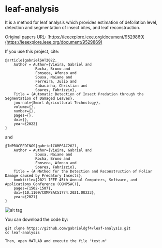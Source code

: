 # leaf-analysis
It is a method for leaf analysis which provides estimation of defoliation level, detection and segmentation of insect bites, and leaf reconstruction.

Original papers URL: 
                     [https://ieeexplore.ieee.org/document/9529869](https://ieeexplore.ieee.org/document/9529869)

If you use this project, cite:

    @article{gabrielSAT2022,
        Author = Author={Vieira, Gabriel and 
                  Rocha, Bruno and
                  Fonseca, Afonso and
                  Sousa, Naiane and
                  Ferreira, Julio and
                  Cabacinha, Christian and
                  Soares, Fabrizzio},
        Title = {Automatic Detection of Insect Predation through the Segmentation of Damaged Leaves},
        journal={Smart Agricultural Technology},
        volume={},
        number={},
        pages={},
        doi={},
        year={2022}
    }
    
and

    @INPROCEEDINGS{gabrielCOMPSAC2021,
        Author = Author={Vieira, Gabriel and 
                  Sousa, Naiane and
                  Rocha, Bruno and
                  Fonseca, Afonso and
                  Soares, Fabrizzio},
        Title = {A Method for the Detection and Reconstruction of Foliar Damage caused by Predatory Insects},
        booktitle={2021 IEEE 45th Annual Computers, Software, and Applications Conference (COMPSAC)}, 
        pages={1502-1507},
        doi={10.1109/COMPSAC51774.2021.00223},
        year={2021}
    }

![alt tag](https://user-images.githubusercontent.com/63321757/162008633-d62f9ccf-df74-4cbf-893e-4432b55a075b.png)

You can download the code by:

    git clone https://github.com/gabrieldgf4/leaf-analysis.git
    cd leaf-analysis
    
    Then, open MATLAB and execute the file "test.m"
    
